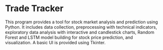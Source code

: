 # Trade Tracker

This program provides a tool for stock market analysis and prediction using Python. It includes data collection, preprocessing with technical indicators, exploratory data analysis with interactive and candlestick charts, Random Forest and LSTM model building for stock price prediction, and visualization. A basic UI is provided using Tkinter.